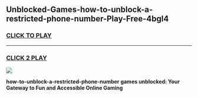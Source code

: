 
## Unblocked-Games-how-to-unblock-a-restricted-phone-number-Play-Free-4bgl4
<h3>
<a href="https://premium76.site?title=how-to-unblock-a-restricted-phone-number&ref=18A1">CLICK TO PLAY</a></h3>
<hr>

<h3>
<a href="https://premium76.site?title=how-to-unblock-a-restricted-phone-number&ref=18A1">CLICK 2 PLAY</a>
  
</h3>

<a href="https://premium76.site?title=how-to-unblock-a-restricted-phone-number&ref=18A1"><img src="https://clearcache.store/games.png"></a>


**how-to-unblock-a-restricted-phone-number games unblocked: Your Gateway to Fun and Accessible Online Gaming**
